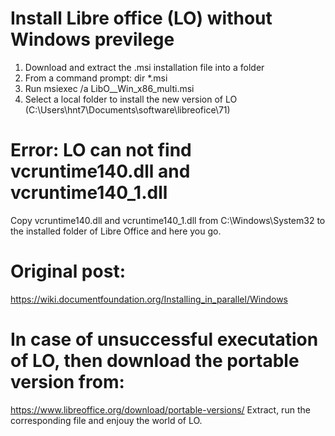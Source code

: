# Install Libre office (LO) without Windows previlege 

1. Download and extract the .msi installation file into a folder
2. From a command prompt: dir *.msi
3. Run msiexec /a LibO_<version>_Win_x86_multi.msi
4. Select a local folder to install the new version of LO (C:\Users\hnt7\Documents\software\libreofice\71\)

# Error: LO can not find vcruntime140.dll and vcruntime140_1.dll
Copy vcruntime140.dll and vcruntime140_1.dll from C:\Windows\System32 to the installed folder of Libre Office and here you go.

# Original post: 
https://wiki.documentfoundation.org/Installing_in_parallel/Windows

# In case of unsuccessful executation of LO, then download the portable version from:
https://www.libreoffice.org/download/portable-versions/
Extract, run the corresponding file and enjouy the world of LO.
